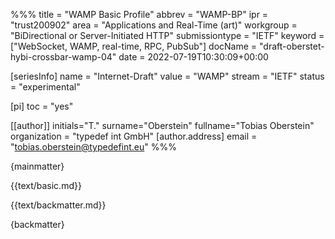 %%%
title = "WAMP Basic Profile"
abbrev = "WAMP-BP"
ipr = "trust200902"
area = "Applications and Real-Time (art)"
workgroup = "BiDirectional or Server-Initiated HTTP"
submissiontype = "IETF"
keyword = ["WebSocket, WAMP, real-time, RPC, PubSub"]
docName = "draft-oberstet-hybi-crossbar-wamp-04"
date = 2022-07-19T10:30:09+00:00

[seriesInfo]
name = "Internet-Draft"
value = "WAMP"
stream = "IETF"
status = "experimental"

[pi]
toc = "yes"

[[author]]
initials="T."
surname="Oberstein"
fullname="Tobias Oberstein"
organization = "typedef int GmbH"
  [author.address]
  email = "tobias.oberstein@typedefint.eu"
%%%

{mainmatter}

{{text/basic.md}}

{{text/backmatter.md}}

{backmatter}
